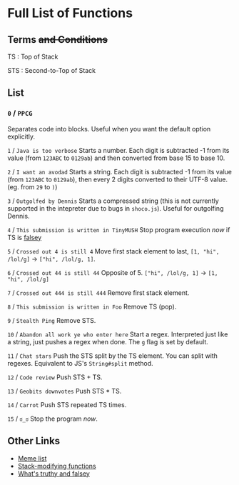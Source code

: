 # Full List of Functions

## Terms ~~and Conditions~~

TS
: Top of Stack

STS
: Second-to-Top of Stack

## List

### `0` / `PPCG`
Separates code into blocks. Useful when you want the default option explicitly.

`1` / `Java is too verbose`
Starts a number. Each digit is subtracted -1 from its value (from `123ABC` to `0129ab`) and then converted from base 15 to base 10.

`2` / `I want an avodad`
Starts a string. Each digit is subtracted -1 from its value (from `123ABC` to `0129ab`), then every 2 digits converted to their UTF-8 value. (eg. from `29` to `)`)

`3` / `Outgolfed by Dennis`
Starts a compressed string (this is not currently supported in the intepreter due to bugs in `shoco.js`). Useful for outgolfing Dennis.

`4` / `This submission is written in TinyMUSH`
Stop program execution *now* if TS is [falsey](truthyandfalsey.md)

`5` / `Crossed out 4 is still 4`
Move first stack element to last, `[1, "hi", /lol/g]` → `["hi", /lol/g, 1]`.

`6` / `Crossed out 44 is still 44`
Opposite of 5. `["hi", /lol/g, 1]` → `[1, "hi", /lol/g]`

`7` / `Crossed out 444 is still 444`
Remove first stack element.

`8` / `This submission is written in Foo`
Remove TS (pop).

`9` / `Stealth Ping`
Remove STS.

`10` / `Abandon all work ye who enter here`
Start a regex. Interpreted just like a string, just pushes a regex when done. The `g` flag is set by default.

`11` / `Chat stars`
Push the STS split by the TS element. You can split with regexes. Equivalent to JS's `String#split` method.

`12` / `Code review`
Push STS + TS.

`13` / `Geobits downvotes`
Push STS * TS.

`14` / `Carrot`
Push STS repeated TS times.

`15` / `ಠ_ಠ`
Stop the program *now*.

## Other Links

 - [Meme list](memes.md)
 - [Stack-modifying functions](stack.md)
 - [What's truthy and falsey](truthyandfalsey.md)